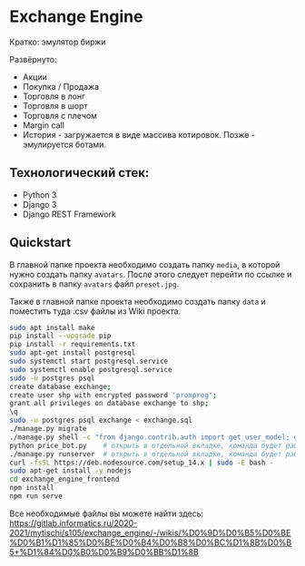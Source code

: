 # Exchange Engine
Кратко: эмулятор биржи

Развёрнуто: 
- Акции
- Покупка / Продажа
- Торговля в лонг
- Торговля в шорт
- Торговля с плечом
- Margin call
- История - загружается в виде массива котировок. Позже - эмулируется ботами.

## Технологический стек:
- Python 3
- Django 3
- Django REST Framework

## Quickstart
В главной папке проекта необходимо создать папку `media`, в которой нужно создать папку `avatars`. После этого 
следует перейти по ссылке и сохранить в папку `avatars` файл `preset.jpg`.

Также в главной папке проекта необходимо создать папку `data` и поместить туда .csv файлы из Wiki проекта.
```bash
sudo apt install make
pip install --upgrade pip
pip install -r requirements.txt
sudo apt-get install postgresql
sudo systemctl start postgresql.service
sudo systemctl enable postgresql.service
sudo -u postgres psql
create database exchange;
create user shp with encrypted password 'promprog';
grant all privileges on database exchange to shp;
\q
sudo -u postgres psql exchange < exchange.sql
./manage.py migrate
./manage.py shell -c "from django.contrib.auth import get_user_model; get_user_model().objects.create_superuser('vasya', '1@abc.net', 'promprog')"
python price_bot.py    # открыть в отдельной вкладке, команда будет работать на протяжении всего времени
./manage.py runserver  # открыть в отдельной вкладке, команда будет работать на протяжении всего времени
curl -fsSL https://deb.nodesource.com/setup_14.x | sudo -E bash -
sudo apt-get install -y nodejs
cd exchange_engine_frontend
npm install
npm run serve
```

Все необходимые файлы вы можете найти здесь: https://gitlab.informatics.ru/2020-2021/mytischi/s105/exchange_engine/-/wikis/%D0%9D%D0%B5%D0%BE%D0%B1%D1%85%D0%BE%D0%B4%D0%B8%D0%BC%D1%8B%D0%B5+%D1%84%D0%B0%D0%B9%D0%BB%D1%8B
